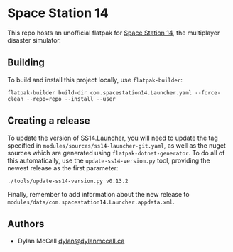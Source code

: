 # Space Station 14

This repo hosts an unofficial flatpak for
[Space Station 14](https://spacestation14.io/), the multiplayer disaster
simulator.

## Building

To build and install this project locally, use `flatpak-builder`:

    flatpak-builder build-dir com.spacestation14.Launcher.yaml --force-clean --repo=repo --install --user

## Creating a release

To update the version of SS14.Launcher, you will need to update the tag specified in `modules/sources/ss14-launcher-git.yaml`, as well as the nuget sources which are generated using `flatpak-dotnet-generator`. To do all of this automatically, use the `update-ss14-version.py` tool, providing the newest release as the first parameter:

    ./tools/update-ss14-version.py v0.13.2

Finally, remember to add information about the new release to `modules/data/com.spacestation14.Launcher.appdata.xml`.

## Authors

- Dylan McCall <dylan@dylanmccall.ca>
